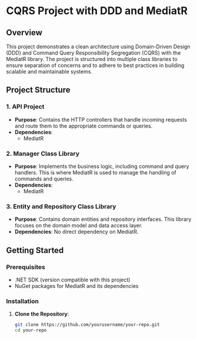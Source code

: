 # CQRS Project with DDD and MediatR

## Overview

This project demonstrates a clean architecture using Domain-Driven Design (DDD) and Command Query Responsibility Segregation (CQRS) with the MediatR library. The project is structured into multiple class libraries to ensure separation of concerns and to adhere to best practices in building scalable and maintainable systems.

## Project Structure

### 1. **API Project**

- **Purpose**: Contains the HTTP controllers that handle incoming requests and route them to the appropriate commands or queries.
- **Dependencies**: 
  - MediatR

### 2. **Manager Class Library**

- **Purpose**: Implements the business logic, including command and query handlers. This is where MediatR is used to manage the handling of commands and queries.
- **Dependencies**: 
  - MediatR

### 3. **Entity and Repository Class Library**

- **Purpose**: Contains domain entities and repository interfaces. This library focuses on the domain model and data access layer.
- **Dependencies**: No direct dependency on MediatR.

## Getting Started

### Prerequisites

- .NET SDK (version compatible with this project)
- NuGet packages for MediatR and its dependencies

### Installation

1. **Clone the Repository**:
   ```bash
   git clone https://github.com/yourusername/your-repo.git
   cd your-repo
